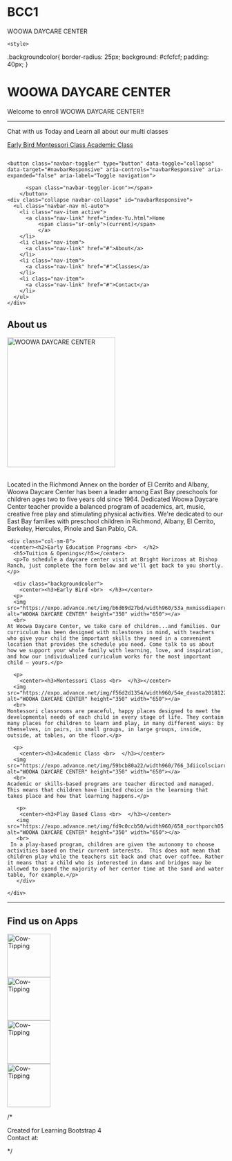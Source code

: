 # BCC1
WOOWA DAYCARE CENTER
<!DOCTYPE html>
<html lang="en">
<head>
  <title>WOOWA DAYCARE CENTER</title>
  <meta charset="utf-8">
  <meta name="viewport" content="width=device-width, initial-scale=1">
  <link rel="stylesheet" href="https://maxcdn.bootstrapcdn.com/bootstrap/4.3.1/css/bootstrap.min.css">
  <script src="https://ajax.googleapis.com/ajax/libs/jquery/3.4.0/jquery.min.js"></script>
  <script src="https://cdnjs.cloudflare.com/ajax/libs/popper.js/1.14.7/umd/popper.min.js"></script>
  <script src="https://maxcdn.bootstrapcdn.com/bootstrap/4.3.1/js/bootstrap.min.js"></script>


    <style>
  .backgroundcolor{
    border-radius: 25px;
    background: #cfcfcf;
    padding: 40px;
  }
   </style>

</head>
<body>





<div class="jumbotron jumbotron-fluid bg-light" style="margin-bottom:0">
  <div class="container">
    <h1 class="display-4"> WOOWA DAYCARE CENTER</h1>
    <p class="lead"> Welcome to enroll WOOWA DAYCARE CENTER!!</p>
    <hr class="my-4">
    <p>Chat with us Today and Learn all about our multi classes</p>
    <p class="lead">
    <a class="btn btn-dark btn-lg" href="Early Bird.html" role="button">Early Bird </a>
    <a class="btn btn-dark btn-lg" href="Montessori Class.html" role="button">Montessori Class </a>
    <a class="btn btn-dark btn-lg" href="Academic Class.html" role="button">Academic Class </a>
  </div>
</div>



<nav class="navbar navbar-expand-lg navbar-dark bg-dark static-top">

  <div class="container">
    <a class="navbar-brand" href="#">
          <img src="img/mustache-white.png" alt="">
        </a>

    <button class="navbar-toggler" type="button" data-toggle="collapse" data-target="#navbarResponsive" aria-controls="navbarResponsive" aria-expanded="false" aria-label="Toggle navigation">

          <span class="navbar-toggler-icon"></span>
        </button>
    <div class="collapse navbar-collapse" id="navbarResponsive">
      <ul class="navbar-nav ml-auto">
        <li class="nav-item active">
          <a class="nav-link" href="index-Yu.html">Home
              <span class="sr-only">(current)</span>
              </a>
        </li>
        <li class="nav-item">
          <a class="nav-link" href="#">About</a>
        </li>
        <li class="nav-item">
          <a class="nav-link" href="#">Classes</a>
        </li>
        <li class="nav-item">
          <a class="nav-link" href="#">Contact</a>
        </li>
      </ul>
    </div>
  </div>
</nav>


<div class="container" style="margin-top:30px">
  <div class="row">
    <div class="col-sm-4 mx-auto text-center">
        <h2>About us</h2>
          <img src="https://expo.advance.net/img/fb5c6cd4ba/width960/f95_shiningstartsdaycare7.jpeg" alt="WOOWA DAYCARE CENTER" height="300" width="250"></a>
          <br>
          <br>
        <p> Located in the Richmond Annex on the border of El Cerrito and Albany, Woowa Daycare Center has been a leader among East Bay preschools for children ages two to five years old since 1964. Dedicated Woowa Daycare Center teacher provide a balanced program of academics, art, music, creative free play and stimulating physical activities. We're dedicated to our East Bay families with preschool children in Richmond, Albany, El Cerrito, Berkeley, Hercules, Pinole and San Pablo, CA.</p>
    </div>

    <div class="col-sm-8">
     <center><h2>Early Education Programs <br>  </h2>
      <h5>Tuition & Openings</h5></center>
      <p>To schedule a daycare center visit at Bright Horizons at Bishop Ranch, just complete the form below and we'll get back to you shortly.</p>

<!-- here we can add some background color and style to our bootstrap page
We will add some style code in the head of the document to match the background color  -->

      <div class="backgroundcolor">
        <center><h3>Early Bird <br>  </h3></center>
      <p>
      <img src="https://expo.advance.net/img/b6d69d27bd/width960/53a_mxmissdiaperrash29.jpeg" alt="WOOWA DAYCARE CENTER" height="350" width="650"></a>
      <br>
    At Woowa Daycare Center, we take care of children...and families. Our curriculum has been designed with milestones in mind, with teachers who give your child the important skills they need in a convenient location that provides the schedule you need. Come talk to us about how we support your whole family with learning, love, and inspiration, and how our individualized curriculum works for the most important child — yours.</p>

      <p>
        <center><h3>Montessori Class <br>  </h3></center>
      <img src="https://expo.advance.net/img/f56d2d1354/width960/54e_dvasta20181221gifts063.jpeg" alt="WOOWA DAYCARE CENTER" height="350" width="650"></a>
      <br>
    Montessori classrooms are peaceful, happy places designed to meet the developmental needs of each child in every stage of life. They contain many places for children to learn and play, in many different ways: by themselves, in pairs, in small groups, in large groups, inside, outside, at tables, on the floor.</p>

      <p>
        <center><h3>Academic Class <br>  </h3></center>
      <img src="https://expo.advance.net/img/59bcb80a22/width960/766_3diicolsciarrino.jpeg" alt="WOOWA DAYCARE CENTER" height="350" width="650"></a>
      <br>
    Academic or skills-based programs are teacher directed and managed.  This means that children have limited choice in the learning that takes place and how that learning happens.</p>

       <p>
        <center><h3>Play Based Class <br>  </h3></center>
       <img src="https://expo.advance.net/img/fd9c0ccb50/width960/658_northporch05.jpeg" alt="WOOWA DAYCARE CENTER" height="350" width="650"></a>
       <br>
     In a play-based program, children are given the autonomy to choose activities based on their current interests.  This does not mean that children play while the teachers sit back and chat over coffee. Rather it means that a child who is interested in dams and bridges may be allowed to spend the majority of her center time at the sand and water table, for example.</p>
       </div>

    </div>
  </div>
</div>



  <hr class="my-4">

  <div class="container" style="margin-top:20px">
    <div class="row">
        <div class="col-sm-12 mx-auto text-center mb-5">
          <h2> Find us on Apps </h2>
        </div>
        <div class="col-sm-3 mx-auto text-center mb-4">
          <img class="img-fluid" src="https://encrypted-tbn0.gstatic.com/images?q=tbn:ANd9GcSVkegRC7jgOXaylsO_vMo0YcOE5DaQdLzTRDBhXOCeNiP5N3tHqQ" alt="Cow-Tipping" height="100" width="100"> 
        </div>
         <div class="col-sm-3 mx-auto text-center mb-4 ">
          <img class="img-fluid img-thumbnail"  src="https://encrypted-tbn0.gstatic.com/images?q=tbn:ANd9GcQsP2_TFTnsqZWaMDmtKFHGrRI_aMyUuc2f2kCOxrOyM3-G2Lb3qA"  alt="Cow-Tipping" height="100" width="100"> 
        </div>
        <div class="col-sm-3 mx-auto text-center mb-4">
          <img class="img-fluid" src="https://encrypted-tbn0.gstatic.com/images?q=tbn:ANd9GcRCcYniZQXEYI26J5AQPHWJ5ZqTF_cMBJaElvpyyO66gbdh7vUc9A"  alt="Cow-Tipping" height="100" width="100"> 
        </div>
        <div class="col-sm-3 mx-auto text-center mb-4">
          <img class="img-fluid rounded-circle" src="https://encrypted-tbn0.gstatic.com/images?q=tbn:ANd9GcQYbsXPu109GaG71m2k-3jFGV6huQ-Wrrghub5n3JgRlqcBusucdw"  alt="Cow-Tipping" height="100" width="100"> 
        </div>
    </div>
  </div>

  <!-- Finally we will add another jumbtron for our footer -->
  /*

<div class="jumbotron text-center" style="margin-bottom:0">
    <p>Created for Learning Bootstrap 4  <br> Contact at:<a href="mailto:someone@example.com"> </a> </p>
*/
</div>




</body>
</html>

